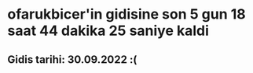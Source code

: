 # ofarukbicer'in gidisine son 5 gun 18 saat 44 dakika 25 saniye kaldi

## Gidis tarihi: 30.09.2022 :(